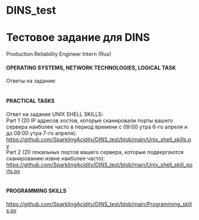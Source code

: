 # DINS_test
# Тестовое задание для DINS <br>
Production Reliability Engineer Intern (Rus) <br>

#### OPERATING SYSTEMS, NETWORK TECHNOLOGIES, LOGICAL TASK <br>
Ответы на задания:   <br><br>


#### PRACTICAL TASKS <br>
Ответ на задание UNIX SHELL SKILLS: <br>
Part 1 (20 IP адресов хостов, которые сканировали порты вашего сервера наиболее часто в период времени с 09:00 утра 6-го апреля и до 09:00 утра 7-го апреля): 
https://github.com/SparklingAcidity/DINS_test/blob/main/Unix_shell_skills.py <br>
Part 2 (20 локальных портов вашего сервера, которые подвергаются сканированию извне наиболее часто): https://github.com/SparklingAcidity/DINS_test/blob/main/Unix_shell_skill_ports.py <br><br>

#### PROGRAMMING SKILLS <br>
https://github.com/SparklingAcidity/DINS_test/blob/main/Programming_skills.py
